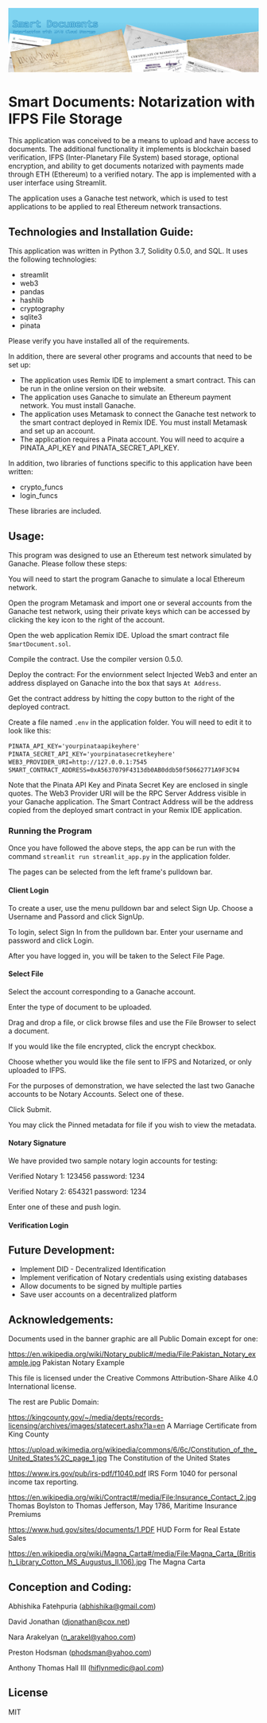 
![](https://github.com/Abhishikaf/smart_documents/blob/main/banner4.jpg?raw=true)

# Smart Documents: Notarization with IFPS File Storage

This application was conceived to be a means to upload and have access to documents. The additional functionality it implements is blockchain based verification, IFPS (Inter-Planetary File System) based storage, optional encryption, and ability to get documents notarized with payments made through ETH (Ethereum) to a verified notary. The app is implemented with a user interface using Streamlit.

The application uses a Ganache test network, which is used to test applications to be applied to real Ethereum network transactions.

## Technologies and Installation Guide:

This application was written in Python 3.7, Solidity 0.5.0, and SQL. It uses the following technologies:

- streamlit
- web3
- pandas
- hashlib
- cryptography
- sqlite3
- pinata

Please verify you have installed all of the requirements.

In addition, there are several other programs and accounts that need to be set up:

- The application uses Remix IDE to implement a smart contract. This can be run in the online version on their website.
- The application uses Ganache to simulate an Ethereum payment network. You must install Ganache.
- The application uses Metamask to connect the Ganache test network to the smart contract deployed in Remix IDE. You must install Metamask and set up an account.
- The application requires a Pinata account. You will need to acquire a PINATA_API_KEY and PINATA_SECRET_API_KEY.

In addition, two libraries of functions specific to this application have been written:

- crypto_funcs
- login_funcs

These libraries are included.

## Usage:

This program was designed to use an Ethereum test network simulated by Ganache. Please follow these steps:

You will need to start the program Ganache to simulate a local Ethereum network.

Open the program Metamask and import one or several accounts from the Ganache test network, using their private keys which can be accessed by clicking the key icon to the right of the account.

Open the web application Remix IDE. Upload the smart contract file ```SmartDocument.sol```. 

Compile the contract. Use the compiler version 0.5.0.

Deploy the contract: For the enviornment select Injected Web3 and enter an address displayed on Ganache into the box that says ```At Address```.

Get the contract address by hitting the copy button to the right of the deployed contract.

Create a file named ```.env``` in the application folder. You will need to edit it to look like this:

```
PINATA_API_KEY='yourpinataapikeyhere'
PINATA_SECRET_API_KEY='yourpinatasecretkeyhere'
WEB3_PROVIDER_URI=http://127.0.0.1:7545
SMART_CONTRACT_ADDRESS=0xA5637079F4313db0AB0ddb50f50662771A9F3C94
```
Note that the Pinata API Key and Pinata Secret Key are enclosed in single quotes. The Web3 Provider URI will be the RPC Server Address visible in your Ganache application. The Smart Contract Address will be the address copied from the deployed smart contract in your Remix IDE application.

### Running the Program

Once you have followed the above steps, the app can be run with the command ```streamlit run streamlit_app.py``` in the application folder.

The pages can be selected from the left frame's pulldown bar.

#### Client Login

To create a user, use the menu pulldown bar and select Sign Up. Choose a Username and Passord and click SignUp.

To login, select Sign In from the pulldown bar. Enter your username and password and click Login.

After you have logged in, you will be taken to the Select File Page.

#### Select File

Select the account corresponding to a Ganache account.

Enter the type of document to be uploaded.

Drag and drop a file, or click browse files and use the File Browser to select a document.

If you would like the file encrypted, click the encrypt checkbox.

Choose whether you would like the file sent to IFPS and Notarized, or only uploaded to IFPS.

For the purposes of demonstration, we have selected the last two Ganache accounts to be Notary Accounts. Select one of these.

Click Submit.

You may click the Pinned metadata for file if you wish to view the metadata.

#### Notary Signature

We have provided two sample notary login accounts for testing:

Verified Notary 1: 123456
password: 1234

Verified Notary 2: 654321
password: 1234

Enter one of these and push login.

#### Verification Login


## Future Development:

- Implement DID - Decentralized Identification
- Implement verification of Notary credentials using existing databases
- Allow documents to be signed by multiple parties
- Save user accounts on a decentralized platform

## Acknowledgements:

Documents used in the banner graphic are all Public Domain except for one:

https://en.wikipedia.org/wiki/Notary_public#/media/File:Pakistan_Notary_example.jpg
Pakistan Notary Example

This file is licensed under the Creative Commons Attribution-Share Alike 4.0 International license.

The rest are Public Domain:

https://kingcounty.gov/~/media/depts/records-licensing/archives/images/statecert.ashx?la=en
A Marriage Certificate from King County

https://upload.wikimedia.org/wikipedia/commons/6/6c/Constitution_of_the_United_States%2C_page_1.jpg
The Constitution of the United States

https://www.irs.gov/pub/irs-pdf/f1040.pdf
IRS Form 1040 for personal income tax reporting.

https://en.wikipedia.org/wiki/Contract#/media/File:Insurance_Contact_2.jpg
Thomas Boylston to Thomas Jefferson, May 1786, Maritime Insurance Premiums

https://www.hud.gov/sites/documents/1.PDF
HUD Form for Real Estate Sales

https://en.wikipedia.org/wiki/Magna_Carta#/media/File:Magna_Carta_(British_Library_Cotton_MS_Augustus_II.106).jpg
The Magna Carta

## Conception and Coding:

Abhishika Fatehpuria (abhishika@gmail.com)

David Jonathan (djonathan@cox.net)

Nara Arakelyan (n_arakel@yahoo.com)

Preston Hodsman (phodsman@yahoo.com)

Anthony Thomas Hall III (hiflynmedic@aol.com)

## License

MIT

